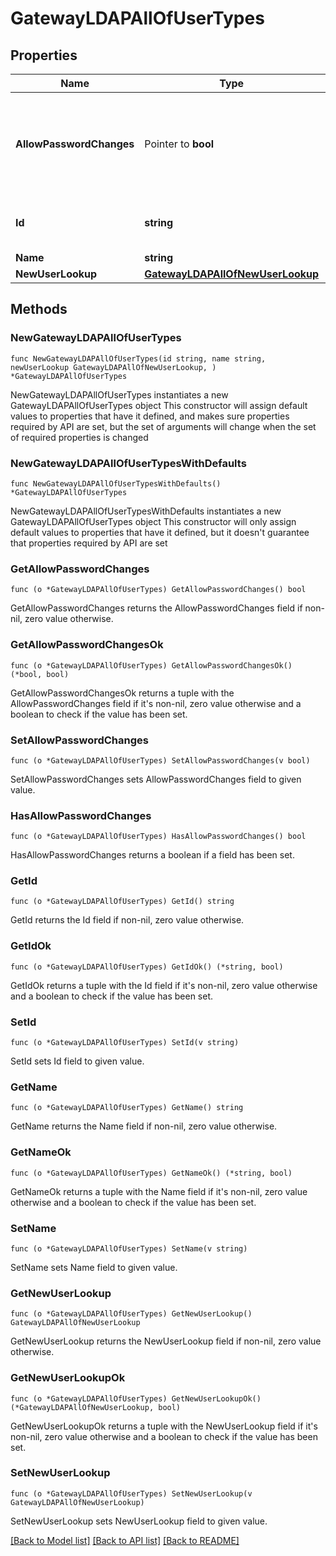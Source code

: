 # GatewayLDAPAllOfUserTypes

## Properties

Name | Type | Description | Notes
------------ | ------------- | ------------- | -------------
**AllowPasswordChanges** | Pointer to **bool** | Defaults to false if this property isn&#39;t specified in the request. If false, the user cannot change the password in the remote LDAP directory. In this case, operations for forgotten passwords or resetting of passwords are not available to a user referencing this gateway. | [optional] 
**Id** | **string** | The UUID of the user type. This correlates to the password.external.gateway.userType.id User property. | 
**Name** | **string** | The name of the user type. | 
**NewUserLookup** | [**GatewayLDAPAllOfNewUserLookup**](GatewayLDAPAllOfNewUserLookup.md) |  | 

## Methods

### NewGatewayLDAPAllOfUserTypes

`func NewGatewayLDAPAllOfUserTypes(id string, name string, newUserLookup GatewayLDAPAllOfNewUserLookup, ) *GatewayLDAPAllOfUserTypes`

NewGatewayLDAPAllOfUserTypes instantiates a new GatewayLDAPAllOfUserTypes object
This constructor will assign default values to properties that have it defined,
and makes sure properties required by API are set, but the set of arguments
will change when the set of required properties is changed

### NewGatewayLDAPAllOfUserTypesWithDefaults

`func NewGatewayLDAPAllOfUserTypesWithDefaults() *GatewayLDAPAllOfUserTypes`

NewGatewayLDAPAllOfUserTypesWithDefaults instantiates a new GatewayLDAPAllOfUserTypes object
This constructor will only assign default values to properties that have it defined,
but it doesn't guarantee that properties required by API are set

### GetAllowPasswordChanges

`func (o *GatewayLDAPAllOfUserTypes) GetAllowPasswordChanges() bool`

GetAllowPasswordChanges returns the AllowPasswordChanges field if non-nil, zero value otherwise.

### GetAllowPasswordChangesOk

`func (o *GatewayLDAPAllOfUserTypes) GetAllowPasswordChangesOk() (*bool, bool)`

GetAllowPasswordChangesOk returns a tuple with the AllowPasswordChanges field if it's non-nil, zero value otherwise
and a boolean to check if the value has been set.

### SetAllowPasswordChanges

`func (o *GatewayLDAPAllOfUserTypes) SetAllowPasswordChanges(v bool)`

SetAllowPasswordChanges sets AllowPasswordChanges field to given value.

### HasAllowPasswordChanges

`func (o *GatewayLDAPAllOfUserTypes) HasAllowPasswordChanges() bool`

HasAllowPasswordChanges returns a boolean if a field has been set.

### GetId

`func (o *GatewayLDAPAllOfUserTypes) GetId() string`

GetId returns the Id field if non-nil, zero value otherwise.

### GetIdOk

`func (o *GatewayLDAPAllOfUserTypes) GetIdOk() (*string, bool)`

GetIdOk returns a tuple with the Id field if it's non-nil, zero value otherwise
and a boolean to check if the value has been set.

### SetId

`func (o *GatewayLDAPAllOfUserTypes) SetId(v string)`

SetId sets Id field to given value.


### GetName

`func (o *GatewayLDAPAllOfUserTypes) GetName() string`

GetName returns the Name field if non-nil, zero value otherwise.

### GetNameOk

`func (o *GatewayLDAPAllOfUserTypes) GetNameOk() (*string, bool)`

GetNameOk returns a tuple with the Name field if it's non-nil, zero value otherwise
and a boolean to check if the value has been set.

### SetName

`func (o *GatewayLDAPAllOfUserTypes) SetName(v string)`

SetName sets Name field to given value.


### GetNewUserLookup

`func (o *GatewayLDAPAllOfUserTypes) GetNewUserLookup() GatewayLDAPAllOfNewUserLookup`

GetNewUserLookup returns the NewUserLookup field if non-nil, zero value otherwise.

### GetNewUserLookupOk

`func (o *GatewayLDAPAllOfUserTypes) GetNewUserLookupOk() (*GatewayLDAPAllOfNewUserLookup, bool)`

GetNewUserLookupOk returns a tuple with the NewUserLookup field if it's non-nil, zero value otherwise
and a boolean to check if the value has been set.

### SetNewUserLookup

`func (o *GatewayLDAPAllOfUserTypes) SetNewUserLookup(v GatewayLDAPAllOfNewUserLookup)`

SetNewUserLookup sets NewUserLookup field to given value.



[[Back to Model list]](../README.md#documentation-for-models) [[Back to API list]](../README.md#documentation-for-api-endpoints) [[Back to README]](../README.md)


